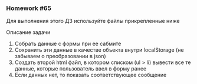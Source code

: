### Homework #65

Для выполнения этого ДЗ используйте файлы прикрепленные ниже

Описание задачи

1. Собрать данные с формы при ее сабмите
2. Сохранить эти данные в качестве объекта внутри localStorage (не забываем о преобразовании в json)
3. Создать второй html файл, в котором списком (ul > li) 
   вывести все те данные, которые пользователь ввел в форму ранее
4. Если данных нет, то показать соответствующее сообщение